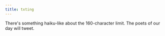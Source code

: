 ```yaml
---
title: txting
---
```


There's something haiku-like about the 160-character limit. The poets of our day will tweet.